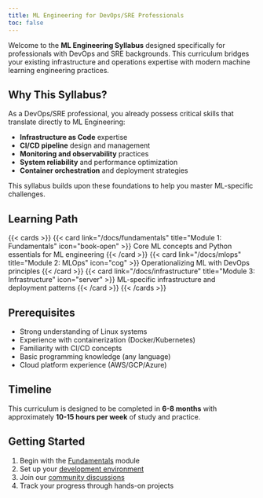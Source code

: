 ```yaml
---
title: ML Engineering for DevOps/SRE Professionals
toc: false
---
```


Welcome to the **ML Engineering Syllabus** designed specifically for professionals with DevOps and SRE backgrounds. This curriculum bridges your existing infrastructure and operations expertise with modern machine learning engineering practices.

## Why This Syllabus?

As a DevOps/SRE professional, you already possess critical skills that translate directly to ML Engineering:
- **Infrastructure as Code** expertise
- **CI/CD pipeline** design and management
- **Monitoring and observability** practices
- **System reliability** and performance optimization
- **Container orchestration** and deployment strategies

This syllabus builds upon these foundations to help you master ML-specific challenges.

## Learning Path

{{< cards >}}
  {{< card link="/docs/fundamentals" title="Module 1: Fundamentals" icon="book-open" >}}
    Core ML concepts and Python essentials for ML engineering
  {{< /card >}}
  {{< card link="/docs/mlops" title="Module 2: MLOps" icon="cog" >}}
    Operationalizing ML with DevOps principles
  {{< /card >}}
  {{< card link="/docs/infrastructure" title="Module 3: Infrastructure" icon="server" >}}
    ML-specific infrastructure and deployment patterns
  {{< /card >}}
{{< /cards >}}

## Prerequisites

- Strong understanding of Linux systems
- Experience with containerization (Docker/Kubernetes)
- Familiarity with CI/CD concepts
- Basic programming knowledge (any language)
- Cloud platform experience (AWS/GCP/Azure)

## Timeline

This curriculum is designed to be completed in **6-8 months** with approximately **10-15 hours per week** of study and practice.

## Getting Started

1. Begin with the [Fundamentals](/docs/fundamentals) module
2. Set up your [development environment](/docs/setup)
3. Join our [community discussions](https://github.com/discussions)
4. Track your progress through hands-on projects